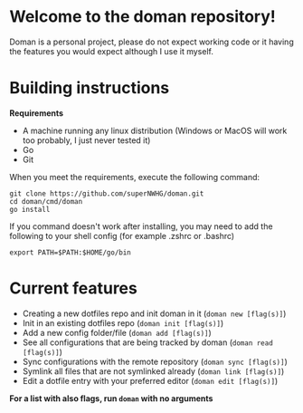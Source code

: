 # Welcome to the doman repository!

Doman is a personal project, please do not expect working code or it having the features you would expect although I use it myself.

# Building instructions

**Requirements**

- A machine running any linux distribution (Windows or MacOS will work too probably, I just never tested it)
- Go
- Git

When you meet the requirements, execute the following command:

```shell
git clone https://github.com/superNWHG/doman.git
cd doman/cmd/doman
go install
```

If you command doesn't work after installing, you may need to add the following to your shell config (for example .zshrc or .bashrc)

```shell
export PATH=$PATH:$HOME/go/bin
```

# Current features

- Creating a new dotfiles repo and init doman in it (`doman new [flag(s)]`)
- Init in an existing dotfiles repo (`doman init [flag(s)]`)
- Add a new config folder/file (`doman add [flag(s)]`)
- See all configurations that are being tracked by doman (`doman read [flag(s)]`)
- Sync configurations with the remote repository (`doman sync [flag(s)]`)
- Symlink all files that are not symlinked already (`doman link [flag(s)]`)
- Edit a dotfile entry with your preferred editor (`doman edit [flag(s)]`)

**For a list with also flags, run `doman` with no arguments**
